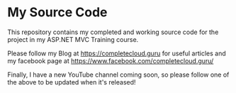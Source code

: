 # My Source Code
This repository contains my completed and working source code for the project in my ASP.NET MVC Training course.

Please follow my Blog at https://completecloud.guru for useful articles
and my facebook page at https://www.facebook.com/completecloud.guru/

Finally, I have a new YouTube channel coming soon, so please follow one of the above to be updated when it's released!
